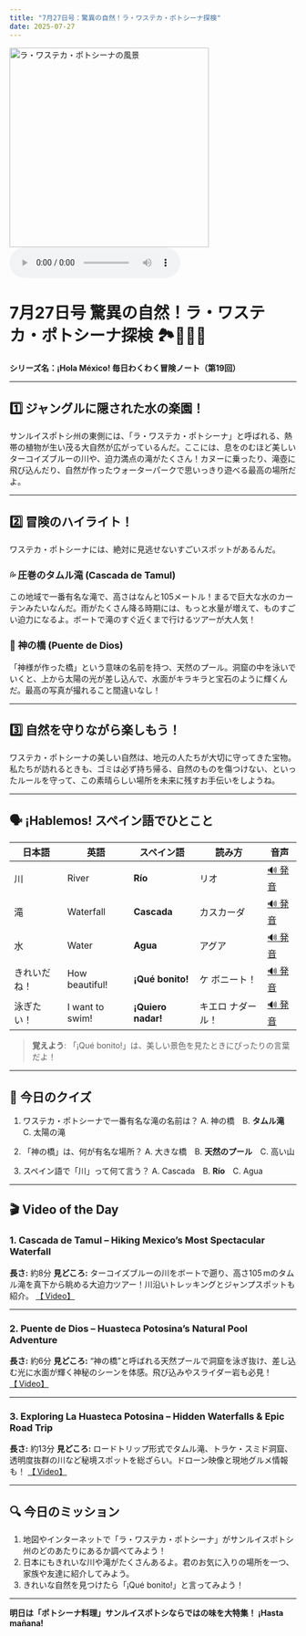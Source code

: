 ```yaml
---
title: "7月27日号：驚異の自然！ラ・ワステカ・ポトシーナ探検"
date: 2025-07-27
---
```


<img src="/mexico-articles/assets/2025-07-27-comic.png" alt="ラ・ワステカ・ポトシーナの風景" width="350" />

<audio controls>
  <source src="/mexico-articles/assets/2025-07-27-sound.wav" type="audio/wav">
  お使いのブラウザはオーディオ要素をサポートしていません。
</audio>

# 7月27日号 驚異の自然！ラ・ワステカ・ポトシーナ探検 🏞️🚣‍♂️💦
**シリーズ名：¡Hola México! 毎日わくわく冒険ノート（第19回）**

---

## 1️⃣ ジャングルに隠された水の楽園！

サンルイスポトシ州の東側には、「ラ・ワステカ・ポトシーナ」と呼ばれる、熱帯の植物が生い茂る大自然が広がっているんだ。ここには、息をのむほど美しいターコイズブルーの川や、迫力満点の滝がたくさん！カヌーに乗ったり、滝壺に飛び込んだり、自然が作ったウォーターパークで思いっきり遊べる最高の場所だよ。

---

## 2️⃣ 冒険のハイライト！

ワステカ・ポトシーナには、絶対に見逃せないすごいスポットがあるんだ。

### 💦 **圧巻のタムル滝 (Cascada de Tamul)**
この地域で一番有名な滝で、高さはなんと105メートル！まるで巨大な水のカーテンみたいなんだ。雨がたくさん降る時期には、もっと水量が増えて、ものすごい迫力になるよ。ボートで滝のすぐ近くまで行けるツアーが大人気！

### 💎 **神の橋 (Puente de Dios)**
「神様が作った橋」という意味の名前を持つ、天然のプール。洞窟の中を泳いでいくと、上から太陽の光が差し込んで、水面がキラキラと宝石のように輝くんだ。最高の写真が撮れること間違いなし！

---

## 3️⃣ 自然を守りながら楽しもう！

ワステカ・ポトシーナの美しい自然は、地元の人たちが大切に守ってきた宝物。私たちが訪れるときも、ゴミは必ず持ち帰る、自然のものを傷つけない、といったルールを守って、この素晴らしい場所を未来に残すお手伝いをしようね。

---

## 🗣️ ¡Hablemos! スペイン語でひとこと

| 日本語 | 英語 | スペイン語 | 読み方 | 音声 |
|---|---|---|---|---|
| 川 | River | **Río** | リオ | [🔊 発音](https://www.spanishdict.com/pronunciation/r%C3%ADo) |
| 滝 | Waterfall | **Cascada** | カスカーダ | [🔊 発音](https://www.spanishdict.com/pronunciation/cascada) |
| 水 | Water | **Agua** | アグア | [🔊 発音](https://www.spanishdict.com/pronunciation/agua) |
| きれいだね！ | How beautiful! | **¡Qué bonito!** | ケ ボニート！ | [🔊 発音](https://www.spanishdict.com/pronunciation/qu%C3%A9%20bonito) |
| 泳ぎたい！ | I want to swim! | **¡Quiero nadar!** | キエロ ナダール！ | [🔊 発音](https://www.spanishdict.com/pronunciation/quiero%20nadar) |

> **覚えよう**: 「¡Qué bonito!」は、美しい景色を見たときにぴったりの言葉だよ！

---

## 🎲 今日のクイズ

1.  ワステカ・ポトシーナで一番有名な滝の名前は？
    A. 神の橋　B. **タムル滝**　C. 太陽の滝

2.  「神の橋」は、何が有名な場所？
    A. 大きな橋　B. **天然のプール**　C. 高い山

3.  スペイン語で「川」って何て言う？
    A. Cascada　B. **Río**　C. Agua

---

## 🎬 Video of the Day

### 1. **Cascada de Tamul – Hiking Mexico’s Most Spectacular Waterfall**

**長さ:** 約8分
**見どころ:** ターコイズブルーの川をボートで遡り、高さ105 mのタムル滝を真下から眺める大迫力ツアー！川沿いトレッキングとジャンプスポットも紹介。
[【 Video】](https://www.youtube.com/watch?v=CECdGeLlYjc)

---

### 2. **Puente de Dios – Huasteca Potosina’s Natural Pool Adventure**

**長さ:** 約6分
**見どころ:** “神の橋”と呼ばれる天然プールで洞窟を泳ぎ抜け、差し込む光に水面が輝く神秘のシーンを体感。飛び込みやスライダー岩も必見！
[【 Video】](https://www.youtube.com/watch?v=EO5i2wkB4Bs)

---

### 3. **Exploring La Huasteca Potosina – Hidden Waterfalls & Epic Road Trip**

**長さ:** 約13分
**見どころ:** ロードトリップ形式でタムル滝、トラケ・スミド洞窟、透明度抜群の川など秘境スポットを総ざらい。ドローン映像と現地グルメ情報も！
[【 Video】](https://www.youtube.com/watch?v=-fveRR_qkxY)

---

## 🔍 今日のミッション

1.  地図やインターネットで「ラ・ワステカ・ポトシーナ」がサンルイスポトシ州のどのあたりにあるか調べてみよう！
2.  日本にもきれいな川や滝がたくさんあるよ。君のお気に入りの場所を一つ、家族や友達に紹介してみよう。
3.  きれいな自然を見つけたら「¡Qué bonito!」と言ってみよう！

---

**明日は「ポトシーナ料理」サンルイスポトシならではの味を大特集！ ¡Hasta mañana!**